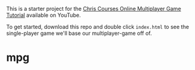 This is a starter project for the [Chris Courses Online Multiplayer Game Tutorial](https://www.youtube.com/watch?v=Wcvqnx14cZA) available on YouTube.

To get started, download this repo and double click `index.html` to see the single-player game we'll base our multiplayer-game off of.
# mpg
